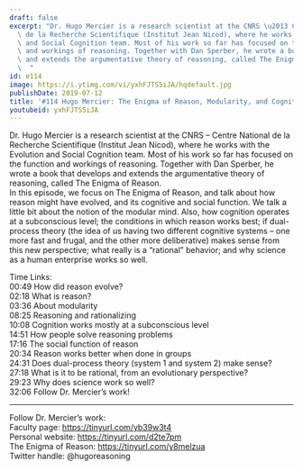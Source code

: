 ```yaml
---
draft: false
excerpt: "Dr. Hugo Mercier is a research scientist at the CNRS \u2013 Centre National\
  \ de la Recherche Scientifique (Institut Jean Nicod), where he works with the Evolution\
  \ and Social Cognition team. Most of his work so far has focused on the function\
  \ and workings of reasoning. Together with Dan Sperber, he wrote a book that develops\
  \ and extends the argumentative theory of reasoning, called The Enigma of Reason.\
  \  "
id: e114
image: https://i.ytimg.com/vi/yxhFJTS5iJA/hqdefault.jpg
publishDate: 2019-07-12
title: '#114 Hugo Mercier: The Enigma of Reason, Modularity, and Cognition'
youtubeid: yxhFJTS5iJA
---
```

Dr. Hugo Mercier is a research scientist at the CNRS – Centre National de la Recherche Scientifique (Institut Jean Nicod), where he works with the Evolution and Social Cognition team. Most of his work so far has focused on the function and workings of reasoning. Together with Dan Sperber, he wrote a book that develops and extends the argumentative theory of reasoning, called The Enigma of Reason.  
In this episode, we focus on The Enigma of Reason, and talk about how reason might have evolved, and its cognitive and social function. We talk a little bit about the notion of the modular mind. Also, how cognition operates at a subconscious level; the conditions in which reason works best; if dual-process theory (the idea of us having two different cognitive systems – one more fast and frugal, and the other more deliberative) makes sense from this new perspective; what really is a “rational” behavior; and why science as a human enterprise works so well.

Time Links:  
00:49  How did reason evolve?  
02:18  What is reason?                   
03:36  About modularity                
08:25  Reasoning and rationalizing             
10:08  Cognition works mostly at a subconscious level             
14:51  How people solve reasoning problems      
17:16  The social function of reason  
20:34  Reason works better when done in groups    
24:31  Does dual-process theory (system 1 and system 2) make sense?    
27:18  What is it to be rational, from an evolutionary perspective?      
29:23  Why does science work so well?  
32:06  Follow Dr. Mercier’s work!    

---

Follow Dr. Mercier’s work:  
Faculty page: https://tinyurl.com/yb39w3t4  
Personal website: https://tinyurl.com/d2te7pm  
The Enigma of Reason: https://tinyurl.com/y8melzua  
Twitter handle: @hugoreasoning 
